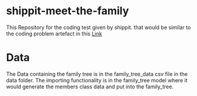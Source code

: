 # shippit-meet-the-family
This Repository for the coding test given by shippit. that would be similar to the coding problem artefact in this [Link](https://github.com/geektrust/coding-problem-artefacts)

# Data
The Data containing the family tree is in the family_tree_data csv file in the data folder.
The importing functionality is in the family_tree model where it would generate the members class data and put into the family_tree.